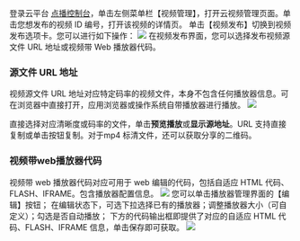 
登录云平台 [点播控制台](http://console.tce.fsphere.cn/video)，单击左侧菜单栏【视频管理】，打开云视频管理页面。单击您想发布的视频 ID 编号，打开该视频的详情页。
单击【视频发布】切换到视频发布选项卡。您可以进行如下操作：
![](http://imgcache.tce.fsphere.cn/static/mc.qcloudimg.com/static/img/e44fd6bf4d0f63dfe59edba15e5cd56f/image.png)
在视频发布界面，您可以选择发布视频源文件 URL 地址或视频带 Web 播放器代码。

### 源文件 URL 地址
视频源文件 URL 地址对应特定码率的视频文件，本身不包含任何播放器信息。可在浏览器中直接打开，应用浏览器或操作系统自带播放器进行播放。
![](http://imgcache.tce.fsphere.cn/static/mc.qcloudimg.com/static/img/fd32c3ecbc1c783422e59941842e65d6/image.png)

直接选择对应清晰度或码率的文件，单击**预览播放**或**显示源地址**。URL 支持直接复制或单击按钮复制。对于mp4 标清文件，还可以获取分享的二维码。

### 视频带web播放器代码

视频带 web 播放器代码对应可用于 web 编辑的代码，包括自适应 HTML 代码、FLASH、IFRAME。包含播放器配置信息。
![](http://imgcache.tce.fsphere.cn/static/mc.qcloudimg.com/static/img/aa3b7a639ff9ca8f0cc7e91163ded04c/image.png)
您可以单击播放器管理界面的【编辑】按钮；
在编辑状态下，可选下拉选择已有的播放器；调整播放器大小（可自定义）；勾选是否自动播放；
下方的代码输出框即提供了对应的自适应 HTML 代码、FLASH、IFRAME 信息，单击保存即可获取。
![](http://imgcache.tce.fsphere.cn/static/mc.qcloudimg.com/static/img/26d804c31d0765f986195f7be1bca422/image.png)
